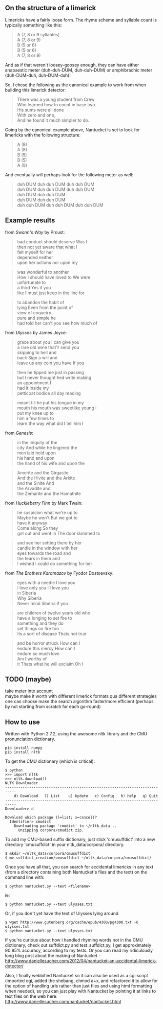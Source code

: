 ## On the structure of a limerick

Limericks have a fairly loose form. The rhyme scheme and syllable count is typically something like this:

> A (7, 8 or 9 syllables)  
> A (7, 8 or 9)  
> B (5 or 6)  
> B (5 or 6)  
> A (7, 8 or 9)

And as if that weren't loosey-goosey enough, they can have either anapaestic meter (duh-duh-DUM, duh-duh-DUM) or amphibrachic meter (duh-DUM-duh, duh-DUM-duh)!

So, I chose the following as the canonical example to work from when building this limerick detector:

> There was a young student from Crew  
> Who learned how to count in base two.  
> His sums were all done  
> With zero and one,  
> And he found it much simpler to do.

Going by the canonical example above, Nantucket is set to look for limericks with the following structure:
  
> A (8)  
> A (8)  
> B (5)  
> B (5)   
> A (9)  
  
And eventually will perhaps look for the following meter as well:
  
> duh DUM duh duh DUM duh duh DUM  
> duh DUM duh duh DUM duh duh DUM  
> duh DUM duh duh DUM   
> duh DUM duh duh DUM  
> duh duh DUM duh duh DUM duh duh DUM


## Example results

from *Swann's Way* by Proust:

> bad conduct should deserve Was I  
> then not yet aware that what I  
> felt myself for her  
> depended neither  
> upon her actions nor upon my  
  
> was wonderful to another  
> How I should have loved to We were  
> unfortunate to  
> a third Yes if you  
> like I must just keep in the line for

> to abandon the habit of  
> lying Even from the point of  
> view of coquetry  
> pure and simple he  
> had told her can't you see how much of


from *Ulysses* by James Joyce:

> grace about you I can give you  
> a rare old wine that'll send you  
> skipping to hell and  
> back Sign a will and  
> leave us any coin you have If you

> then he tipped me just in passing  
> but I never thought hed write making  
> an appointment I  
> had it inside my  
> petticoat bodice all day reading

> meant till he put his tongue in my  
> mouth his mouth was sweetlike young I  
> put my knee up to  
> him a few times to  
> learn the way what did I tell him I

from *Genesis*:
 
> in the iniquity of the  
> city And while he lingered the  
> men laid hold upon  
> his hand and upon  
> the hand of his wife and upon the

> Amorite and the Girgasite  
> And the Hivite and the Arkite  
> and the Sinite And  
> the Arvadite and  
> the Zemarite and the Hamathite

from *Huckleberry Finn* by Mark Twain:

> he suspicion what we're up to  
> Maybe he won't But we got to  
> have it anyway  
> Come along So they  
> got out and went in The door slammed to

> and see her setting there by her  
> candle in the window with her  
> eyes towards the road and  
> the tears in them and  
> I wished I could do something for her

from *The Brothers Karamazov* by Fyodor Dostoevsky:

> eyes with a needle I love you  
> I love only you Ill love you  
> in Siberia  
> Why Siberia  
> Never mind Siberia if you  
  
> are children of twelve years old who  
> have a longing to set fire to  
> something and they do  
> set things on fire too  
> Its a sort of disease Thats not true  
  
> and be horror struck How can I  
> endure this mercy How can I  
> endure so much love  
> Am I worthy of  
> it Thats what he will exclaim Oh I


## TODO (maybe)

take meter into account  
maybe make it worth with different limerick formats qua different strategies one can choose
make the search algorithm faster/more efficient (perhaps by not starting from scratch for each go-round)


## How to use

Written with Python 2.7.2, using the awesome nltk library and the CMU pronunciation dictionary. 

    pip install numpy  
    pip install nltk  
  
To get the CMU dictionary (which is critical):  

    $ python  
    >>> import nltk  
    >>> nltk.download()  
    NLTK Downloader
    ---------------------------------------------------------------------------
        d) Download   l) List    u) Update   c) Config   h) Help   q) Quit
    ---------------------------------------------------------------------------
    Downloader> d

    Download which package (l=list; x=cancel)?
      Identifier> cmudict
        Downloading package 'cmudict' to ~/nltk_data...
          Unzipping corpora/cmudict.zip.

To add my CMU-based suffix dictionary, just stick 'cmusuffdict' into a new directory 'cmusuffdict' in your nltk_data/corpora/ directory.

    $ mkdir ~/nltk_data/corpora/cmusuffdict
    $ mv suffdict_creation/cmusuffdict ~/nltk_data/corpora/cmusuffdict/
  
Once you have all that, you can search for accidental limericks in any text (from a directory containing both Nantucket's files and the text) on the command line with:

    $ python nantucket.py --text <filename>

ie:

    $ python nantucket.py --text ulysses.txt

Or, if you don't yet have the text of Ulysses lying around:

    $ wget http://www.gutenberg.org/cache/epub/4300/pg4300.txt -O ulysses.txt
    $ python nantucket.py --text ulysses.txt

If you're curious about how I handled rhyming words not in the CMU dictionary, check out suffdict.py and test_suffdict.py. I get approximately 90.85% accuracy, according to my tests. Or you can read my ridiculously long blog post about the making of Nantucket - http://www.daniellesucher.com/2012/04/nantucket-an-accidental-limerick-detector/

Also, I finally webbified Nantucket so it can also be used as a cgi script (imported cgi, added the shebang, chmod a+x, and refactored it to allow for the option of handling urls rather than just files and using html formatting when needed), so you can just play with Nantucket by pointing it at links to text files on the web here: http://www.daniellesucher.com/nantucket/nantucket.html